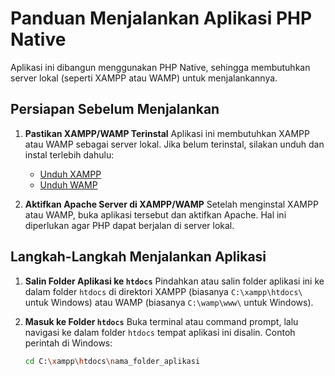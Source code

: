 # Panduan Menjalankan Aplikasi PHP Native

Aplikasi ini dibangun menggunakan PHP Native, sehingga membutuhkan server lokal (seperti XAMPP atau WAMP) untuk menjalankannya.

## Persiapan Sebelum Menjalankan

1. **Pastikan XAMPP/WAMP Terinstal**
   Aplikasi ini membutuhkan XAMPP atau WAMP sebagai server lokal. Jika belum terinstal, silakan unduh dan instal terlebih dahulu:
   - [Unduh XAMPP](https://www.apachefriends.org/index.html)
   - [Unduh WAMP](http://www.wampserver.com/en/)

2. **Aktifkan Apache Server di XAMPP/WAMP**
   Setelah menginstal XAMPP atau WAMP, buka aplikasi tersebut dan aktifkan Apache. Hal ini diperlukan agar PHP dapat berjalan di server lokal.

## Langkah-Langkah Menjalankan Aplikasi

1. **Salin Folder Aplikasi ke `htdocs`**
   Pindahkan atau salin folder aplikasi ini ke dalam folder `htdocs` di direktori XAMPP (biasanya `C:\xampp\htdocs\` untuk Windows) atau WAMP (biasanya `C:\wamp\www\` untuk Windows).

2. **Masuk ke Folder `htdocs`**
   Buka terminal atau command prompt, lalu navigasi ke dalam folder `htdocs` tempat aplikasi ini disalin. Contoh perintah di Windows:

   ```bash
   cd C:\xampp\htdocs\nama_folder_aplikasi
